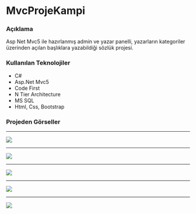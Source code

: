 # MvcProjeKampi
### Açıklama
Asp Net Mvc5 ile hazırlanmış admin ve yazar panelli, yazarların kategoriler
üzerinden açılan başlıklara yazabildiği sözlük projesi.
### Kullanılan Teknolojiler
- C#
- Asp.Net Mvc5
- Code First
- N Tier Architecture
- MS SQL
- Html, Css, Bootstrap

### Projeden Görseller

------------

![](https://iili.io/JH3dxfa.png)

------------

![](https://iili.io/JH3dCWF.png)

------------

![](https://iili.io/JH3dfDP.png)

------------

![](https://iili.io/JH3dKOB.png)

------------

![](https://iili.io/JH3dnig.png)
